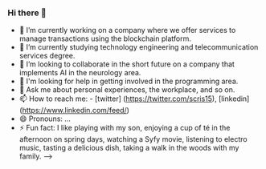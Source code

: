 ### Hi there 👋

<!--
**CrisUOC/CrisUOC** is a ✨ _special_ ✨ repository because its `README.md` (this file) appears on your GitHub profile.-->


- 🔭 I’m currently working on a company where we offer services to manage transactions using the blockchain platform.
- 🌱 I’m currently studying technology engineering and telecommunication services degree.
- 👯 I’m looking to collaborate in the short future on a company that implements AI in the neurology area.
- 🤔 I'm looking for help in getting involved in the programming area.
- 💬 Ask me about personal experiences, the workplace, and so on.
- 📫 How to reach me: - [twitter] (https://twitter.com/scris15), [linkedin] (https://www.linkedin.com/feed/)
- 😄 Pronouns: ...
- ⚡ Fun fact: I like playing with my son, enjoying a cup of té in the afternoon on spring days, watching a Syfy movie, listening to electro music, tasting a delicious dish, taking a walk in the woods with my family.
-->
